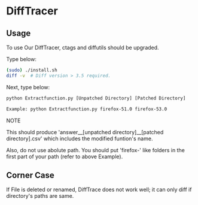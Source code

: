 DiffTracer
=========================
## Usage    

To use Our DiffTracer, ctags and diffutils should be upgraded.

Type below:
```bash
(sudo) ./install.sh
diff -v  # Diff version > 3.5 required.
```

Next, type below:
```bash
python Extractfunction.py [Unpatched Directory] [Patched Directory]

Example: python Extractfunction.py firefox-51.0 firefox-53.0
```

NOTE

This should produce 'answer__[unpatched directory]__[patched directory].csv' which includes the modified funtion's name.

Also, do not use abolute path. You should put 'firefox-' like folders in the first part of your path (refer to above Example).


## Corner Case
If File is deleted or renamed, DiffTrace does not work well; it can only diff if directory's paths are same.
